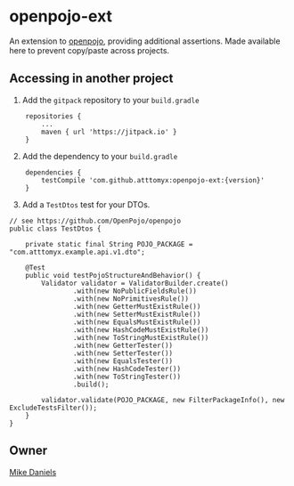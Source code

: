 # openpojo-ext

An extension to [openpojo](https://github.com/OpenPojo/openpojo), providing additional assertions. Made available here to prevent copy/paste across projects.

## Accessing in another project

1. Add the `gitpack` repository to your `build.gradle`
   
```
    repositories {
        ...
        maven { url 'https://jitpack.io' }
    }
```

2. Add the dependency to your `build.gradle`

```
    dependencies {
        testCompile 'com.github.atttomyx:openpojo-ext:{version}'
	}
```

3. Add a `TestDtos` test for your DTOs.

```
// see https://github.com/OpenPojo/openpojo
public class TestDtos {

    private static final String POJO_PACKAGE = "com.atttomyx.example.api.v1.dto";

    @Test
    public void testPojoStructureAndBehavior() {
        Validator validator = ValidatorBuilder.create()
                .with(new NoPublicFieldsRule())
                .with(new NoPrimitivesRule())
                .with(new GetterMustExistRule())
                .with(new SetterMustExistRule())
                .with(new EqualsMustExistRule())
                .with(new HashCodeMustExistRule())
                .with(new ToStringMustExistRule())
                .with(new GetterTester())
                .with(new SetterTester())
                .with(new EqualsTester())
                .with(new HashCodeTester())
                .with(new ToStringTester())
                .build();

        validator.validate(POJO_PACKAGE, new FilterPackageInfo(), new ExcludeTestsFilter());
    }
}
```

## Owner

[Mike Daniels](mailto:mikedaniels1546@gmail.com)
